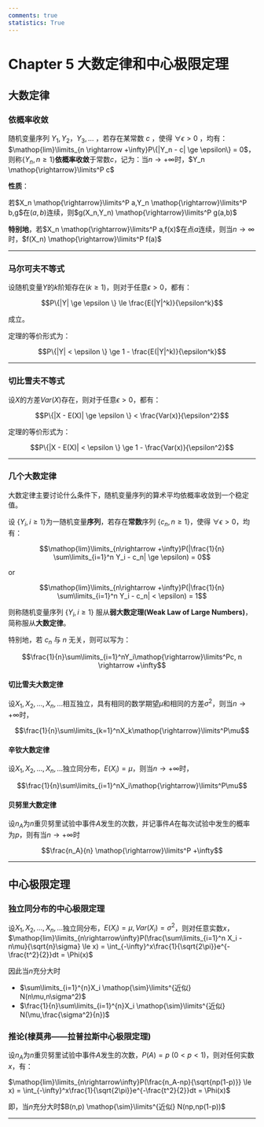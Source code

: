 ```yaml
---
comments: true
statistics: True
---
```


# Chapter 5 大数定律和中心极限定理

## 大数定律

### 依概率收敛

随机变量序列 $Y_1,Y_2，Y_3,\dots$ ，若存在某常数 $c$ ，使得 $\forall \epsilon > 0$ ，均有：$\mathop{lim}\limits_{n \rightarrow +\infty}P\{|Y_n - c| \ge \epsilon\} = 0$，则称$\{Y_n,n \ge 1\}$**依概率收敛**于常数$c$，记为：当$n \rightarrow +\infty$时，$Y_n \mathop{\rightarrow}\limits^P c$

**性质**：

若$X_n \mathop{\rightarrow}\limits^P a,Y_n \mathop{\rightarrow}\limits^P b,g$在$(a,b)$连续，则$g(X_n,Y_n) \mathop{\rightarrow}\limits^P g(a,b)$

**特别地**，若$X_n \mathop{\rightarrow}\limits^P a,f(x)$在点$a$连续，则当$n \rightarrow \infty$时，$f(X_n) \mathop{\rightarrow}\limits^P f(a)$

---

### 马尔可夫不等式

设随机变量$Y$的$k$阶矩存在$(k \ge 1)$，则对于任意$\epsilon > 0$，都有：

$$P\{|Y| \ge \epsilon \} \le \frac{E(|Y|^k)}{\epsilon^k}$$

成立。

定理的等价形式为：

$$P\{|Y| < \epsilon \} \ge 1 - \frac{E(|Y|^k)}{\epsilon^k}$$

---

### 切比雪夫不等式

设$X$的方差$Var(X)$存在，则对于任意$\epsilon > 0$，都有：

$$P\{|X - E(X)| \ge \epsilon \} <  \frac{Var(x)}{\epsilon^2}$$

定理的等价形式为：

$$P\{|X - E(X)| < \epsilon \} \ge 1 - \frac{Var(x)}{\epsilon^2}$$

---

### 几个大数定律

大数定律主要讨论什么条件下，随机变量序列的算术平均依概率收敛到一个稳定值。

设 $\{Y_i,i \ge 1\}$为一随机变量**序列**，若存在**常数**序列 $\{c_n,n \ge 1\}$，使得 $\forall \epsilon >0$，均有：

$$\mathop{lim}\limits_{n\rightarrow +\infty}P(|\frac{1}{n} \sum\limits_{i=1}^n Y_i - c_n| \ge \epsilon) = 0$$ 

or

$$\mathop{lim}\limits_{n\rightarrow +\infty}P(|\frac{1}{n} \sum\limits_{i=1}^n Y_i - c_n| < \epsilon) = 1$$ 

则称随机变量序列 $\{Y_i,i \ge 1\}$ 服从**弱大数定理(Weak Law of Large Numbers)**，简称服从**大数定律**。

特别地，若 $c_n$ 与 $n$ 无关，则可以写为：

$$\frac{1}{n}\sum\limits_{i=1}^nY_i\mathop{\rightarrow}\limits^Pc, n \rightarrow +\infty$$

#### 切比雪夫大数定律

设$X_1,X_2,\dots,X_n,\dots$相互独立，具有相同的数学期望$\mu$和相同的方差$\sigma^2$，则当$n \rightarrow +\infty$时，

$$\frac{1}{n}\sum\limits_{k=1}^nX_k\mathop{\rightarrow}\limits^P\mu$$

#### 辛钦大数定律

设$X_1,X_2,\dots,X_n,\dots$独立同分布，$E(X_i) = \mu$，则当$n \rightarrow +\infty$时，

$$\frac{1}{n}\sum\limits_{i=1}^nX_i\mathop{\rightarrow}\limits^P\mu$$

#### 贝努里大数定律

设$n_A$为$n$重贝努里试验中事件$A$发生的次数，并记事件$A$在每次试验中发生的概率为$p$，则有当$n \rightarrow +\infty$时

$$\frac{n_A}{n} \mathop{\rightarrow}\limits^P +\infty$$

---

## 中心极限定理

### 独立同分布的中心极限定理

设$X_1,X_2,\dots,X_n,\dots$独立同分布，$E(X_i) = \mu,Var(X_i) = \sigma^2$，则对任意实数$x$，$\mathop{lim}\limits_{n\rightarrow\infty}P(\frac{\sum\limits_{i=1}^n X_i - n\mu}{\sqrt{n}\sigma} \le x) = \int_{-\infty}^x\frac{1}{\sqrt{2\pi}}e^{-\frac{t^2}{2}}dt = \Phi(x)$

因此当$n$充分大时

- $\sum\limits_{i=1}^{n}X_i \mathop{\sim}\limits^{近似} N(n\mu,n\sigma^2)$
- $\frac{1}{n}\sum\limits_{i=1}^{n}X_i \mathop{\sim}\limits^{近似} N(\mu,\frac{\sigma^2}{n})$

### 推论(棣莫弗——拉普拉斯中心极限定理)

设$n_A$为$n$重贝努里试验中事件$A$发生的次数，$P(A) = p \ (0 < p < 1)$，则对任何实数$x$，有：

$\mathop{lim}\limits_{n\rightarrow\infty}P(\frac{n_A-np}{\sqrt{np(1-p)}} \le x) = \int_{-\infty}^x\frac{1}{\sqrt{2\pi}}e^{-\frac{t^2}{2}}dt = \Phi(x)$

即，当$n$充分大时$B(n,p) \mathop{\sim}\limits^{近似} N(np,np(1-p))$

---

